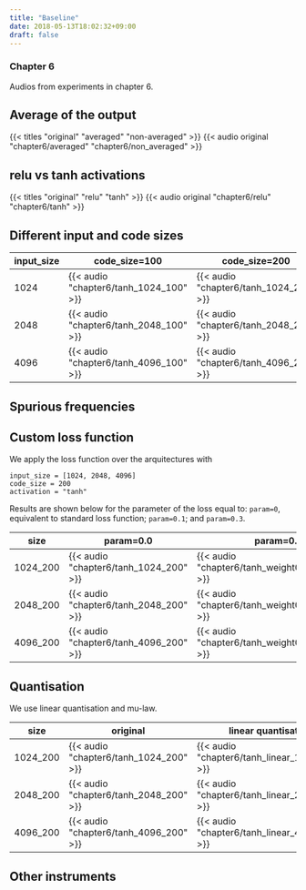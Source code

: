 ```yaml
---
title: "Baseline"
date: 2018-05-13T18:02:32+09:00
draft: false
---
```


### Chapter 6

Audios from experiments in chapter 6.


## Average of the output

{{< titles "original" "averaged" "non-averaged" >}}
{{< audio original "chapter6/averaged" "chapter6/non_averaged" >}}


## relu vs tanh activations

{{< titles "original" "relu" "tanh" >}}
{{< audio original "chapter6/relu" "chapter6/tanh" >}}


## Different input and code sizes

| input_size | code_size=100 | code_size=200 | code_size=400 |
|----|----------|---------------------|---------------------|
| 1024 | {{< audio "chapter6/tanh_1024_100" >}} | {{< audio "chapter6/tanh_1024_200" >}} | {{< audio "chapter6/tanh_1024_400" >}} |
| 2048 | {{< audio "chapter6/tanh_2048_100" >}} | {{< audio "chapter6/tanh_2048_200" >}} | {{< audio "chapter6/tanh_2048_400" >}} |
| 4096 | {{< audio "chapter6/tanh_4096_100" >}} | {{< audio "chapter6/tanh_4096_200" >}} | {{< audio "chapter6/tanh_4096_400" >}} |

## Spurious frequencies

## Custom loss function

We apply the loss function over the arquitectures with

```
input_size = [1024, 2048, 4096]
code_size = 200
activation = "tanh"
```

Results are shown below for the parameter of the loss equal to: `param=0`, equivalent
to standard loss function; `param=0.1`; and `param=0.3`.

| size | param=0.0 | param=0.1 | param=0.3 |
|----|----------|---------------------|---------------------|
| 1024_200 | {{< audio "chapter6/tanh_1024_200" >}} | {{< audio "chapter6/tanh_weight01_1024_200" >}} | {{< audio "chapter6/tanh_weight03_1024_200" >}} |
| 2048_200 | {{< audio "chapter6/tanh_2048_200" >}} | {{< audio "chapter6/tanh_weight01_2048_200" >}} | {{< audio "chapter6/tanh_weight03_2048_200" >}} |
| 4096_200 | {{< audio "chapter6/tanh_4096_200" >}} | {{< audio "chapter6/tanh_weight01_4096_200" >}} | {{< audio "chapter6/tanh_weight03_4096_200" >}} |


## Quantisation

We use linear quantisation and mu-law.

| size | original | linear quantisation | mu-law quantisation |
|----|----------|---------------------|---------------------|
| 1024_200 | {{< audio "chapter6/tanh_1024_200" >}} | {{< audio "chapter6/tanh_linear_1024_200" >}} | {{< audio "chapter6/tanh_mu_1024_200" >}} |
| 2048_200 | {{< audio "chapter6/tanh_2048_200" >}} | {{< audio "chapter6/tanh_linear_2048_200" >}} | {{< audio "chapter6/tanh_mu_2048_200" >}} |
| 4096_200 | {{< audio "chapter6/tanh_4096_200" >}} | {{< audio "chapter6/tanh_linear_4096_200" >}} | {{< audio "chapter6/tanh_mu_4096_200" >}} |


## Other instruments
